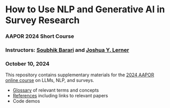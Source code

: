 # How to Use NLP and Generative AI in Survey Research
### AAPOR 2024 Short Course
### Instructors: [Soubhik Barari](https://soubhikbarari.com/) and [Joshua Y. Lerner](https://sites.google.com/view/joshuaylerner/home)
### October 10, 2024

This repository contains supplementary materials for the [2024 AAPOR online course](https://aapor.org/short-courses/) on LLMs, NLP, and surveys.

- [Glossary](glossary.md) of relevant terms and concepts
- [References](references.md) including links to relevant papers
- Code demos

